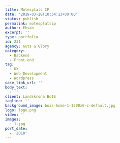 ```yaml
---
title: Mötesplats IP
date: '2019-03-28T10:34:13+00:00'
status: publish
permalink: motesplatsip
author: Ehsan
excerpt: ''
type: portfolio
id: 231
agency: Guts & Glory
category:
  - Backend
  - Front-end
tag:
  - UX
  - Web Development
  - Wordpress
case_link_url: ''
body_text:
  - ''
client: Landskrona BoIS
tagline: ''
background_image: bois-home-1-1200x0-c-default.jpg
logo: logo.png
video: ''
images:
  - 1.jpg
port_date:
  - '2018'
---
```


